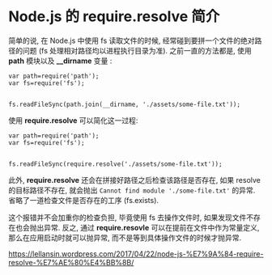 # Node.js 的 require.resolve 简介

 

简单的说, 在 Node.js 中使用 fs 读取文件的时候, 经常碰到要拼一个文件的绝对路径的问题 (fs 处理相对路径均以进程执行目录为准). 之前一直的方法都是, 使用 **path** 模块以及 **__dirname** 变量 :

```
var path=require('path');
var fs=require('fs');


fs.readFileSync(path.join(__dirname, './assets/some-file.txt'));
```

使用 **require.resolve** 可以简化这一过程:

```
var path=require('path');
var fs=require('fs');


fs.readFileSync(require.resolve('./assets/some-file.txt'));
```

此外, **require.resolve** 还会在拼接好路径之后检查该路径是否存在, 如果 resolve 的目标路径不存在, 就会抛出 `Cannot find module './some-file.txt'` 的异常. 省略了一道检查文件是否存在的工序 (fs.exists).

这个报错并不会加重你的检查负担, 毕竟使用 fs 去操作文件时, 如果发现文件不存在也会抛出异常. 反之, 通过 **require.resovle** 可以在提前在文件中作为常量定义, 那么在应用启动时就可以抛异常, 而不是等到具体操作文件的时候才抛异常.



https://lellansin.wordpress.com/2017/04/22/node-js-%E7%9A%84-require-resolve-%E7%AE%80%E4%BB%8B/
